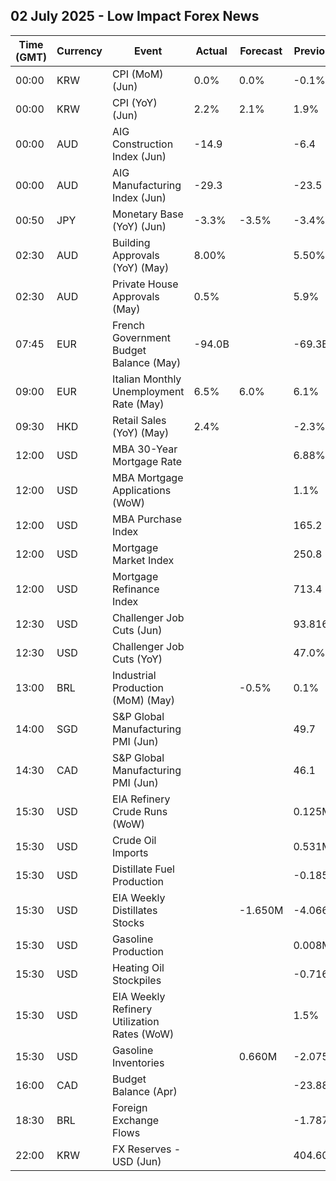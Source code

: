 ## 02 July 2025 - Low Impact Forex News

| Time (GMT) | Currency | Event | Actual | Forecast | Previous |
|------|----------|-------|--------|----------|----------|
| 00:00 | KRW | CPI (MoM) (Jun) | 0.0% | 0.0% | -0.1% |
| 00:00 | KRW | CPI (YoY) (Jun) | 2.2% | 2.1% | 1.9% |
| 00:00 | AUD | AIG Construction Index (Jun) | -14.9 |  | -6.4 |
| 00:00 | AUD | AIG Manufacturing Index (Jun) | -29.3 |  | -23.5 |
| 00:50 | JPY | Monetary Base (YoY) (Jun) | -3.3% | -3.5% | -3.4% |
| 02:30 | AUD | Building Approvals (YoY) (May) | 8.00% |  | 5.50% |
| 02:30 | AUD | Private House Approvals (May) | 0.5% |  | 5.9% |
| 07:45 | EUR | French Government Budget Balance (May) | -94.0B |  | -69.3B |
| 09:00 | EUR | Italian Monthly Unemployment Rate (May) | 6.5% | 6.0% | 6.1% |
| 09:30 | HKD | Retail Sales (YoY) (May) | 2.4% |  | -2.3% |
| 12:00 | USD | MBA 30-Year Mortgage Rate |  |  | 6.88% |
| 12:00 | USD | MBA Mortgage Applications (WoW) |  |  | 1.1% |
| 12:00 | USD | MBA Purchase Index |  |  | 165.2 |
| 12:00 | USD | Mortgage Market Index |  |  | 250.8 |
| 12:00 | USD | Mortgage Refinance Index |  |  | 713.4 |
| 12:30 | USD | Challenger Job Cuts (Jun) |  |  | 93.816K |
| 12:30 | USD | Challenger Job Cuts (YoY) |  |  | 47.0% |
| 13:00 | BRL | Industrial Production (MoM) (May) |  | -0.5% | 0.1% |
| 14:00 | SGD | S&P Global Manufacturing PMI (Jun) |  |  | 49.7 |
| 14:30 | CAD | S&P Global Manufacturing PMI (Jun) |  |  | 46.1 |
| 15:30 | USD | EIA Refinery Crude Runs (WoW) |  |  | 0.125M |
| 15:30 | USD | Crude Oil Imports |  |  | 0.531M |
| 15:30 | USD | Distillate Fuel Production |  |  | -0.185M |
| 15:30 | USD | EIA Weekly Distillates Stocks |  | -1.650M | -4.066M |
| 15:30 | USD | Gasoline Production |  |  | 0.008M |
| 15:30 | USD | Heating Oil Stockpiles |  |  | -0.716M |
| 15:30 | USD | EIA Weekly Refinery Utilization Rates (WoW) |  |  | 1.5% |
| 15:30 | USD | Gasoline Inventories |  | 0.660M | -2.075M |
| 16:00 | CAD | Budget Balance (Apr) |  |  | -23.88B |
| 18:30 | BRL | Foreign Exchange Flows |  |  | -1.787B |
| 22:00 | KRW | FX Reserves - USD (Jun) |  |  | 404.60B |

